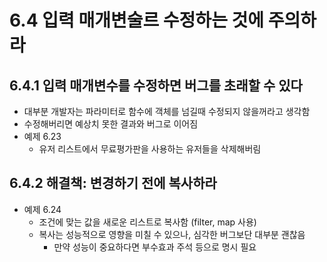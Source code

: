 # 6.4 입력 매개변술르 수정하는 것에 주의하라

## 6.4.1 입력 매개변수를 수정하면 버그를 초래할 수 있다
* 대부분 개발자는 파라미터로 함수에 객체를 넘길때 수정되지 않을꺼라고 생각함
* 수정해버리면 예상치 못한 결과와 버그로 이어짐
* 예제 6.23
	* 유저 리스트에서 무료평가판을 사용하는 유저들을 삭제해버림

## 6.4.2 해결책: 변경하기 전에 복사하라
* 예제 6.24
	* 조건에 맞는 값을 새로운 리스트로 복사함 (filter, map 사용)
	* 복사는 성능적으로 영향을 미칠 수 있으나, 심각한 버그보단 대부분 괜찮음
		* 만약 성능이 중요하다면 부수효과 주석 등으로 명시 필요

